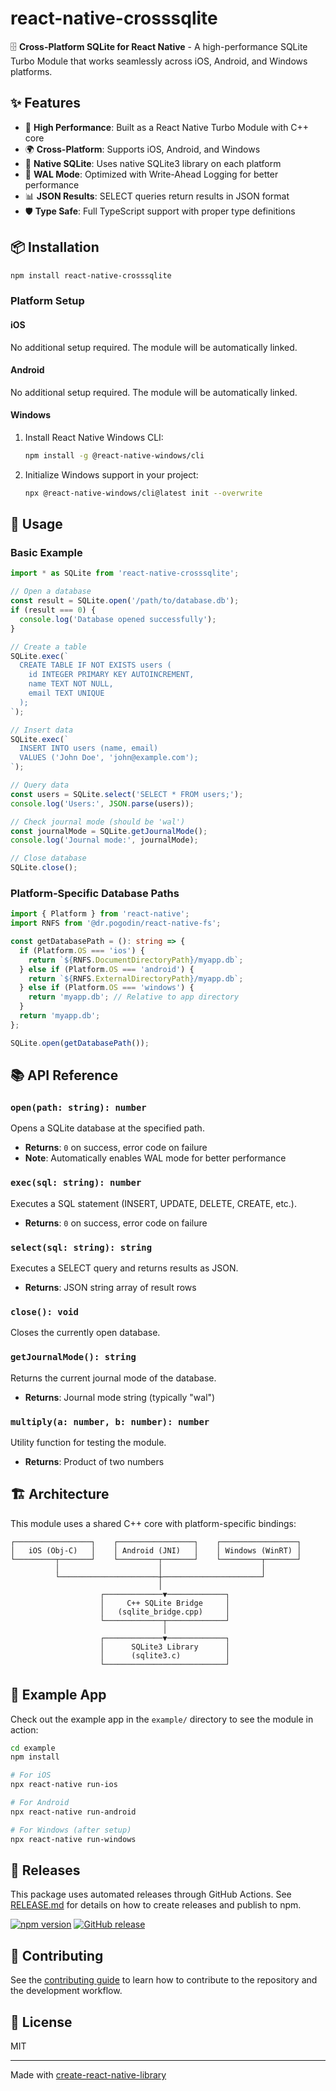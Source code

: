 # react-native-crosssqlite

🗄️ **Cross-Platform SQLite for React Native** - A high-performance SQLite Turbo Module that works seamlessly across iOS, Android, and Windows platforms.

## ✨ Features

- 🚀 **High Performance**: Built as a React Native Turbo Module with C++ core
- 🌍 **Cross-Platform**: Supports iOS, Android, and Windows
- 📱 **Native SQLite**: Uses native SQLite3 library on each platform
- 🔄 **WAL Mode**: Optimized with Write-Ahead Logging for better performance
- 📊 **JSON Results**: SELECT queries return results in JSON format
- 🛡️ **Type Safe**: Full TypeScript support with proper type definitions

## 📦 Installation

```sh
npm install react-native-crosssqlite
```

### Platform Setup

#### iOS
No additional setup required. The module will be automatically linked.

#### Android
No additional setup required. The module will be automatically linked.

#### Windows
1. Install React Native Windows CLI:
   ```sh
   npm install -g @react-native-windows/cli
   ```
2. Initialize Windows support in your project:
   ```sh
   npx @react-native-windows/cli@latest init --overwrite
   ```

## 🚀 Usage

### Basic Example

```typescript
import * as SQLite from 'react-native-crosssqlite';

// Open a database
const result = SQLite.open('/path/to/database.db');
if (result === 0) {
  console.log('Database opened successfully');
}

// Create a table
SQLite.exec(`
  CREATE TABLE IF NOT EXISTS users (
    id INTEGER PRIMARY KEY AUTOINCREMENT,
    name TEXT NOT NULL,
    email TEXT UNIQUE
  );
`);

// Insert data
SQLite.exec(`
  INSERT INTO users (name, email)
  VALUES ('John Doe', 'john@example.com');
`);

// Query data
const users = SQLite.select('SELECT * FROM users;');
console.log('Users:', JSON.parse(users));

// Check journal mode (should be 'wal')
const journalMode = SQLite.getJournalMode();
console.log('Journal mode:', journalMode);

// Close database
SQLite.close();
```

### Platform-Specific Database Paths

```typescript
import { Platform } from 'react-native';
import RNFS from '@dr.pogodin/react-native-fs';

const getDatabasePath = (): string => {
  if (Platform.OS === 'ios') {
    return `${RNFS.DocumentDirectoryPath}/myapp.db`;
  } else if (Platform.OS === 'android') {
    return `${RNFS.ExternalDirectoryPath}/myapp.db`;
  } else if (Platform.OS === 'windows') {
    return 'myapp.db'; // Relative to app directory
  }
  return 'myapp.db';
};

SQLite.open(getDatabasePath());
```

## 📚 API Reference

### `open(path: string): number`
Opens a SQLite database at the specified path.
- **Returns**: `0` on success, error code on failure
- **Note**: Automatically enables WAL mode for better performance

### `exec(sql: string): number`
Executes a SQL statement (INSERT, UPDATE, DELETE, CREATE, etc.).
- **Returns**: `0` on success, error code on failure

### `select(sql: string): string`
Executes a SELECT query and returns results as JSON.
- **Returns**: JSON string array of result rows

### `close(): void`
Closes the currently open database.

### `getJournalMode(): string`
Returns the current journal mode of the database.
- **Returns**: Journal mode string (typically "wal")

### `multiply(a: number, b: number): number`
Utility function for testing the module.
- **Returns**: Product of two numbers

## 🏗️ Architecture

This module uses a shared C++ core with platform-specific bindings:

```
┌─────────────────┐    ┌─────────────────┐    ┌─────────────────┐
│   iOS (Obj-C)   │    │ Android (JNI)   │    │ Windows (WinRT) │
└─────────┬───────┘    └─────────┬───────┘    └─────────┬───────┘
          │                      │                      │
          └──────────────────────┼──────────────────────┘
                                 │
                    ┌─────────────▼─────────────┐
                    │     C++ SQLite Bridge     │
                    │   (sqlite_bridge.cpp)     │
                    └─────────────┬─────────────┘
                                  │
                    ┌─────────────▼─────────────┐
                    │      SQLite3 Library      │
                    │      (sqlite3.c)          │
                    └───────────────────────────┘
```

## 🧪 Example App

Check out the example app in the `example/` directory to see the module in action:

```sh
cd example
npm install

# For iOS
npx react-native run-ios

# For Android
npx react-native run-android

# For Windows (after setup)
npx react-native run-windows
```

## 🚀 Releases

This package uses automated releases through GitHub Actions. See [RELEASE.md](RELEASE.md) for details on how to create releases and publish to npm.

[![npm version](https://badge.fury.io/js/react-native-crosssqlite.svg)](https://badge.fury.io/js/react-native-crosssqlite)
[![GitHub release](https://img.shields.io/github/release/yakupafsin/react-native-crosssqlite.svg)](https://github.com/yakupafsin/react-native-crosssqlite/releases)

## 🤝 Contributing

See the [contributing guide](CONTRIBUTING.md) to learn how to contribute to the repository and the development workflow.

## 📄 License

MIT

---

Made with [create-react-native-library](https://github.com/callstack/react-native-builder-bob)
